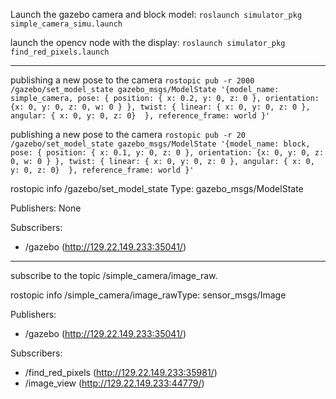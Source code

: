 Launch the gazebo camera and block model:
``roslaunch simulator_pkg simple_camera_simu.launch``

launch the opencv node with the display:
``roslaunch simulator_pkg find_red_pixels.launch``

------------------------------
publishing a new pose to the camera
``rostopic pub -r 2000 /gazebo/set_model_state gazebo_msgs/ModelState '{model_name: simple_camera, pose: { position: { x: 0.2, y: 0, z: 0 }, orientation: {x: 0, y: 0, z: 0, w: 0 } }, twist: { linear: { x: 0, y: 0, z: 0 }, angular: { x: 0, y: 0, z: 0}  }, reference_frame: world }'``

publishing a new pose to the camera
``rostopic pub -r 20 /gazebo/set_model_state gazebo_msgs/ModelState '{model_name: block, pose: { position: { x: 0.1, y: 0, z: 0 }, orientation: {x: 0, y: 0, z: 0, w: 0 } }, twist: { linear: { x: 0, y: 0, z: 0 }, angular: { x: 0, y: 0, z: 0}  }, reference_frame: world }'``

rostopic info /gazebo/set_model_state 
Type: gazebo_msgs/ModelState

Publishers: None

Subscribers: 
 * /gazebo (http://129.22.149.233:35041/)

------------------------------

subscribe to the topic /simple_camera/image_raw. 

rostopic info /simple_camera/image_rawType: sensor_msgs/Image

Publishers: 
 * /gazebo (http://129.22.149.233:35041/)

Subscribers: 
 * /find_red_pixels (http://129.22.149.233:35981/)
 * /image_view (http://129.22.149.233:44779/)


